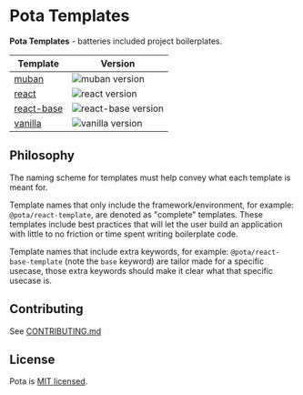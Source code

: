 # Pota Templates

**Pota Templates** - batteries included project boilerplates.

| Template                 | Version                                                                                     |
| ------------------------ | ------------------------------------------------------------------------------------------- |
| [muban](muban)           | ![muban version](https://img.shields.io/npm/v/@pota/muban-template.svg?label=%20)           |
| [react](react)           | ![react version](https://img.shields.io/npm/v/@pota/react-template.svg?label=%20)           |
| [react-base](react-base) | ![react-base version](https://img.shields.io/npm/v/@pota/react-base-template.svg?label=%20) |
| [vanilla](vanilla)       | ![vanilla version](https://img.shields.io/npm/v/@pota/vanilla-template.svg?label=%20)       |

## Philosophy

The naming scheme for templates must help convey what each template is meant for.

Template names that only include the framework/environment, for example: `@pota/react-template`, 
are denoted as "complete" templates. These templates include best practices that will let the user 
build an application with little to no friction or time spent writing boilerplate code.

Template names that include extra keywords, for example: `@pota/react-base-template` (note the `base` keyword) 
are tailor made for a specific usecase, those extra keywords should make it clear what that specific usecase is.

## Contributing

See [CONTRIBUTING.md]()

## License

Pota is [MIT licensed](../LICENSE).
